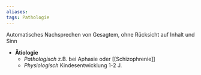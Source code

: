```yaml
---
aliases: 
tags: Pathologie
---
```

Automatisches Nachsprechen von Gesagtem, ohne Rücksicht auf Inhalt und Sinn
- **Ätiologie**
	- *Pathologisch* z.B. bei Aphasie oder [[Schizophrenie]]
	- *Physiologisch* Kindesentwicklung 1-2 J.